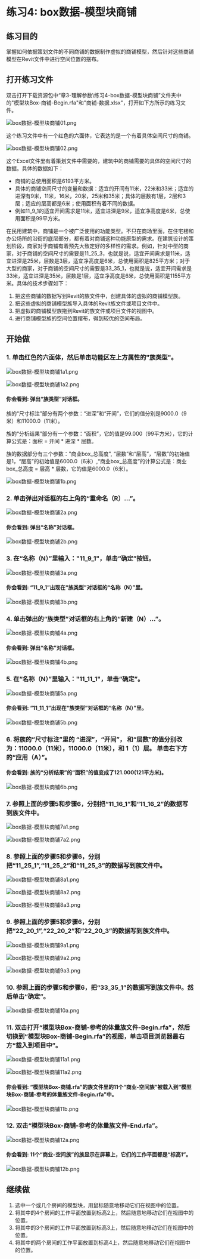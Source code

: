 # 练习4: box数据-模型块商铺

## 练习目的

掌握如何依据策划文件的不同商铺的数据制作虚拟的商铺模型，然后针对这些商铺模型在Revit文件中进行空间位置的摆布。

## 打开练习文件

双击打开下载资源包中“章3-理解参数\练习4-box数据-模型块商铺”文件夹中的"模型块Box-商铺-Begin.rfa"和"商铺-数据.xlsx"，打开如下方所示的练习文件。

![box数据-模型块商铺01.png](/images/box数据-模型块商铺/box数据-模型块商铺01.png)

这个练习文件中有一个红色的六面体，它表达的是一个有着具体空间尺寸的商铺。

![box数据-模型块商铺02.png](/images/box数据-模型块商铺/box数据-模型块商铺02.png)

这个Excel文件里有着策划文件中需要的，建筑中的商铺需要的具体的空间尺寸的数据。具体的数据如下：

- 商铺的总使用面积是6193平方米。
- 具体的商铺空间尺寸的变量和数据：适宜的开间有11米，22米和33米；适宜的进深有9米，11米，16米，20米，25米和35米；具体的层数有1层，2层和3层；适应的层高都是6米；使用面积有着不同的数据。
- 例如11_9_1的适宜开间需求是11米，适宜进深是9米，适宜净高度是6米，总使用面积是99平方米。

在民用建筑中，商铺是一个被广泛使用的功能类型。不只在商场里面，在住宅楼和办公场所的沿街的底层部分，都有着对商铺这种功能原型的需求。在建筑设计的策划阶段，商家对于商铺有着预先大致定好的多样性的需求。例如，针对中型的商家，对于商铺的空间尺寸的需要是11_25_3，也就是说，适宜开间需求是11米，适宜进深是25米，层数是3层，适宜净高度是6米，总使用面积是825平方米；对于大型的商家，对于商铺的空间尺寸的需要是33_35_1，也就是说，适宜开间需求是33米，适宜进深是35米，层数是1层，适宜净高度是6米，总使用面积是1155平方米。具体的技术步骤如下：

1. 把这些商铺的数据写到Revit的族文件中，创建具体的虚拟的商铺模型族。
2. 把这些虚拟的商铺模型族导入具体的Revit族文件或项目文件中。
3. 把虚拟的商铺模型族拖到Revit的族文件或项目文件的视图中。
4. 进行商铺模型族的空间位置摆布，得到较优的空间布局。

## 开始做

### 1. 单击红色的六面体，然后单击功能区左上方属性的"族类型"。

![box数据-模型块商铺1a1.png](/images/box数据-模型块商铺/box数据-模型块商铺1a1.png)

![box数据-模型块商铺1a2.png](/images/box数据-模型块商铺/box数据-模型块商铺1a2.png)

#### 你会看到: 弹出“族类型”对话框。

族的“尺寸标注”部分有两个参数：“进深”和“开间”，它们的值分别是9000.0（9米）和11000.0（11米）。

族的“分析结果”部分有一个参数：“面积”，它的值是99.000（99平方米），它的计算公式是：面积 = 开间 * 进深 * 层数。

族的数据部分有三个参数："商业box_总高度", “层数”和“层高”，“层数”的初始值是1，“层高”的初始值是6000.0（6米）,“商业box_总高度”的计算公式是：商业box_总高度 = 层高 * 层数，它的值是6000.0（6米）。

![box数据-模型块商铺1b.png](/images/box数据-模型块商铺/box数据-模型块商铺1b.png)

### 2. 单击弹出对话框的右上角的“重命名（R）...”。

![box数据-模型块商铺2a.png](/images/box数据-模型块商铺/box数据-模型块商铺2a.png)

#### 你会看到: 弹出“名称”对话框。

![box数据-模型块商铺2b.png](/images/box数据-模型块商铺/box数据-模型块商铺2b.png)

### 3. 在“名称（N）”里输入："11_9_1"，单击“确定”按钮。

![box数据-模型块商铺3a.png](/images/box数据-模型块商铺/box数据-模型块商铺3a.png)

#### 你会看到: “11_9_1”出现在“族类型”对话框的“名称（N）”里。

![box数据-模型块商铺3b.png](/images/box数据-模型块商铺/box数据-模型块商铺3b.png)

### 4. 单击弹出的“族类型”对话框的右上角的“新建（N）...”。

![box数据-模型块商铺4a.png](/images/box数据-模型块商铺/box数据-模型块商铺4a.png)

#### 你会看到: 弹出“名称”对话框。

![box数据-模型块商铺4b.png](/images/box数据-模型块商铺/box数据-模型块商铺4b.png)

### 5. 在“名称（N）”里输入："11_11_1"，单击“确定”。

![box数据-模型块商铺5a.png](/images/box数据-模型块商铺/box数据-模型块商铺5a.png)

#### 你会看到: “11_11_1”出现在“族类型”对话框的“名称（N）”里。

![box数据-模型块商铺5b.png](/images/box数据-模型块商铺/box数据-模型块商铺5b.png)

### 6. 将族的“尺寸标注”里的 “进深”，“开间”， 和“层数”的值分别改为：11000.0（11米），11000.0（11米），和 1（1）层。 单击右下方的“应用（A）”。

#### 你会看到: 族的“分析结果”的“面积”的值变成了121.000(121平方米)。

![box数据-模型块商铺6b.png](/images/box数据-模型块商铺/box数据-模型块商铺6b.png)

### 7. 参照上面的步骤5和步骤6，分别把“11_16_1”和“11_16_2”的数据写到族文件中。

![box数据-模型块商铺7a1.png](/images/box数据-模型块商铺/box数据-模型块商铺7a1.png)

![box数据-模型块商铺7a2.png](/images/box数据-模型块商铺/box数据-模型块商铺7a2.png)

### 8. 参照上面的步骤5和步骤6，分别把“11_25_1”,“11_25_2”和“11_25_3”的数据写到族文件中。

![box数据-模型块商铺8a1.png](/images/box数据-模型块商铺/box数据-模型块商铺8a1.png)

![box数据-模型块商铺8a2.png](/images/box数据-模型块商铺/box数据-模型块商铺8a2.png)

![box数据-模型块商铺8a3.png](/images/box数据-模型块商铺/box数据-模型块商铺8a3.png)

### 9. 参照上面的步骤5和步骤6，分别把“22_20_1”,“22_20_2”和“22_20_3”的数据写到族文件中。

![box数据-模型块商铺9a1.png](/images/box数据-模型块商铺/box数据-模型块商铺9a1.png)

![box数据-模型块商铺9a2.png](/images/box数据-模型块商铺/box数据-模型块商铺9a2.png)

![box数据-模型块商铺9a3.png](/images/box数据-模型块商铺/box数据-模型块商铺9a3.png)

### 10. 参照上面的步骤5和步骤6，把“33_35_1”的数据写到族文件中。然后单击“确定”。

![box数据-模型块商铺10a.png](/images/box数据-模型块商铺/box数据-模型块商铺10a.png)

### 11. 双击打开“模型块Box-商铺-参考的体量族文件-Begin.rfa”，然后切换到“模型块Box-商铺-Begin.rfa”的视图，单击项目浏览器最右方“载入到项目中”。

![box数据-模型块商铺11a1.png](/images/box数据-模型块商铺/box数据-模型块商铺11a1.png)

![box数据-模型块商铺11a2.png](/images/box数据-模型块商铺/box数据-模型块商铺11a2.png)

#### 你会看到: “模型块Box-商铺.rfa”的族文件里的11个“商业-空间族”被载入到“模型块Box-商铺-参考的体量族文件-Begin.rfa”中。

![box数据-模型块商铺11b.png](/images/box数据-模型块商铺/box数据-模型块商铺11b.png)

### 12. 双击“模型块Box-商铺-参考的体量族文件-End.rfa”。

![box数据-模型块商铺12a.png](/images/box数据-模型块商铺/box数据-模型块商铺12a.png)

#### 你会看到: 11个“商业-空间族”的族显示在屏幕上，它们的工作平面都是“标高1”。

![box数据-模型块商铺12b.png](/images/box数据-模型块商铺/box数据-模型块商铺12b.png)

## 继续做

1. 选中一个或几个房间的模型块，用鼠标随意地移动它们在视图中的位置。
2. 将其中的4个房间的工作平面放置到标高2上，然后随意地移动它们在视图中的位置。
3. 将其中的3个房间的工作平面放置到标高3上，然后随意地移动它们在视图中的位置。	
4. 将其中的两个房间的工作平面放置到标高4上，然后随意地移动它们在视图中的位置。
